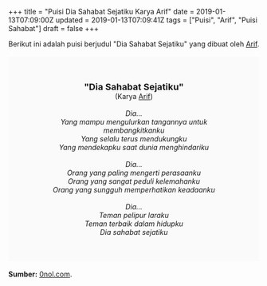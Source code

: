 +++
title = "Puisi Dia Sahabat Sejatiku Karya Arif"
date = 2019-01-13T07:09:00Z
updated = 2019-01-13T07:09:41Z
tags = ["Puisi", "Arif", "Puisi Sahabat"]
draft = false
+++

<div dir="ltr" style="text-align: left;" trbidi="on"><div dir="ltr" style="text-align: left;" trbidi="on"><div dir="ltr" style="text-align: left;" trbidi="on"><div style="text-align: justify;">Berikut ini adalah puisi berjudul "Dia Sahabat Sejatiku" yang dibuat oleh <a href="https://www.0nol.com/" target="_blank">Arif</a>. </div><br /><div style="background: #FAFAFA; font-size: 14px; height: auto; margin: 0 auto; padding: 50px; text-align: center; width: auto;"><span style="font-size: 18px;"><b>"Dia Sahabat Sejatiku"</b></span><br />(Karya <a href="https://www.sekata.web.id/tags/arif" target="_blank">Arif</a>) <br /><br /><i>Dia...<br />Yang mampu mengulurkan tangannya untuk membangkitkanku<br />Yang selalu terus mendukungku<br />Yang mendekapku saat dunia menghindariku<br /><br />Dia...<br />Orang yang paling mengerti perasaanku<br />Orang yang sangat peduli kelemahanku<br />Orang yang sungguh memperhatikan keadaanku<br /><br />Dia...<br />Teman pelipur laraku<br />Teman terbaik dalam hidupku<br />Dia sahabat sejatiku</i> </div></div></div><br /><div style="text-align: justify;"><b>Sumber:</b> <a href="https://www.0nol.com/puisi-ayah.html">0nol.com</a>.</div></div>
